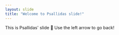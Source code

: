 ```yaml
---
layout: slide
title: "Welcome to Psallidas slide!"
---
```

This is Psallidas' slide :tada:
Use the left arrow to go back!
